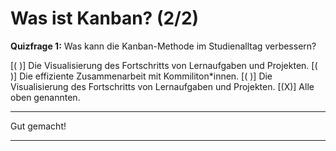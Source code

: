 # Was ist Kanban? (2/2)

**Quizfrage 1:** Was kann die Kanban-Methode im Studienalltag verbessern?

[( )] Die Visualisierung des Fortschritts von Lernaufgaben und Projekten.
[( )] Die effiziente Zusammenarbeit mit Kommiliton*innen.
[( )] Die Visualisierung des Fortschritts von Lernaufgaben und Projekten.
[(X)] Alle oben genannten.
**********************************
Gut gemacht!
**********************************
